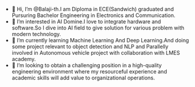 - 👋 Hi, I’m @Balaji-th.I am Diploma in ECE(Sandwich) graduated and Pursuring Bachelor Engineering in Electronics and Communication.
- 👀 I’m interested in AI Domine.I love to integrate hardware and software.So I dive into AI field to give solution for various problem with modern technology. 
- 🌱 I’m currently learning Machine Learning And Deep Learning.And doing some project relevant to object detection and NLP and Parallelly involved in 
Autonomous vehicle project with collaboration with LMES academy. 
- 💞️ I’m looking to obtain a challenging position in a high-quality engineering environment where
my resourceful experience and academic skills will add value to organizational operations. 


<!---
Balaji-th/Balaji-th is a ✨ special ✨ repository because its `README.md` (this file) appears on your GitHub profile.
You can click the Preview link to take a look at your changes.
--->
